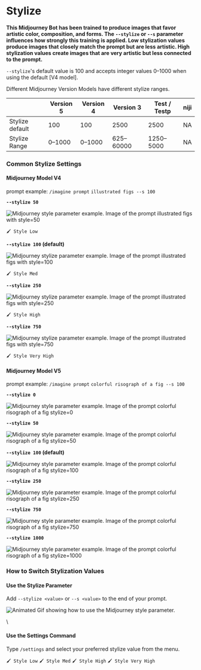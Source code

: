# Stylize

**This Midjourney Bot has been trained to produce images that favor artistic color, composition, and forms. The `--stylize` or `--s` parameter influences how strongly this training is applied. Low stylization values produce images that closely match the prompt but are less artistic. High stylization values create images that are very artistic but less connected to the prompt.**

`--stylize`'s default value is 100 and accepts integer values 0–1000 when using the default \[V4 model].

Different Midjourney Version Models have different stylize ranges.

|                 | Version 5 | Version 4 | Version 3 | Test / Testp | niji |
| --------------- | --------- | --------- | --------- | ------------ | ---- |
| Stylize default | 100       | 100       | 2500      | 2500         | NA   |
| Stylize Range   | 0–1000    | 0–1000    | 625–60000 | 1250–5000    | NA   |



### Common Stylize Settings <a href="#common-stylize-settings" id="common-stylize-settings"></a>

#### Midjourney Model V4

prompt example: `/imagine prompt` `illustrated figs --s 100`

**`--stylize 50`**

![Midjourney style parameter example. Image of the prompt illustrated figs with style=50](https://cdn.document360.io/3040c2b6-fead-4744-a3a9-d56d621c6c7e/Images/Documentation/MJ\_Stylize\_0.jpg)

`🖌️ Style Low`

**`--stylize 100` (default)**

![Midjourney stylize parameter example. Image of the prompt illustrated figs with style=100](https://cdn.document360.io/3040c2b6-fead-4744-a3a9-d56d621c6c7e/Images/Documentation/MJ\_Stylize\_100.jpg)

`🖌️ Style Med`

**`--stylize 250`**

![Midjourney stylize parameter example. Image of the prompt illustrated figs with style=250](https://cdn.document360.io/3040c2b6-fead-4744-a3a9-d56d621c6c7e/Images/Documentation/MJ\_Stylize\_250.jpg)

`🖌️ Style High`

**`--stylize 750`**

![Midjourney stylize parameter example. Image of the prompt illustrated figs with style=750](https://cdn.document360.io/3040c2b6-fead-4744-a3a9-d56d621c6c7e/Images/Documentation/MJ\_Stylize\_750.jpg)

`🖌️ Style Very High`



#### Midjourney Model V5

prompt example: `/imagine prompt` `colorful risograph of a fig --s 100`

**`--stylize 0`**

![Midjourney style parameter example. Image of the prompt colorful risograph of a fig stylize=0](https://cdn.document360.io/3040c2b6-fead-4744-a3a9-d56d621c6c7e/Images/Documentation/MJ\_V5\_Stylize\_0.jpg)

**`--stylize 50`**

![Midjourney style parameter example. Image of the prompt colorful risograph of a fig stylize=50](https://cdn.document360.io/3040c2b6-fead-4744-a3a9-d56d621c6c7e/Images/Documentation/MJ\_V5\_Stylize\_50.jpg)

**`--stylize 100` (default)**

![Midjourney style parameter example. Image of the prompt colorful risograph of a fig stylize=100](https://cdn.document360.io/3040c2b6-fead-4744-a3a9-d56d621c6c7e/Images/Documentation/MJ\_V5\_Stylize\_100.jpg)

**`--stylize 250`**

![Midjourney style parameter example. Image of the prompt colorful risograph of a fig stylize=250](https://cdn.document360.io/3040c2b6-fead-4744-a3a9-d56d621c6c7e/Images/Documentation/MJ\_V5\_Stylize\_250.jpg)

**`--stylize 750`**

![Midjourney style parameter example. Image of the prompt colorful risograph of a fig stylize=750](https://cdn.document360.io/3040c2b6-fead-4744-a3a9-d56d621c6c7e/Images/Documentation/MJ\_V5\_Stylize\_750.jpg)

**`--stylize 1000`**

![Midjourney style parameter example. Image of the prompt colorful risograph of a fig stylize=1000](https://cdn.document360.io/3040c2b6-fead-4744-a3a9-d56d621c6c7e/Images/Documentation/MJ\_V5\_Stylize\_1000.jpg)



### How to Switch Stylization Values <a href="#how-to-switch-stylization-values" id="how-to-switch-stylization-values"></a>

#### Use the Stylize Parameter

Add `--stylize <value>` or `--s <value>` to the end of your prompt.

![Animated Gif showing how to use the Midjourney style parameter.](https://cdn.document360.io/3040c2b6-fead-4744-a3a9-d56d621c6c7e/Images/Documentation/MJ\_Parameter\_Style.gif)

\


#### Use the Settings Command

Type `/settings` and select your preferred stylize value from the menu.

`🖌️ Style Low` `🖌️ Style Med` `🖌️ Style High` `🖌️ Style Very High`
